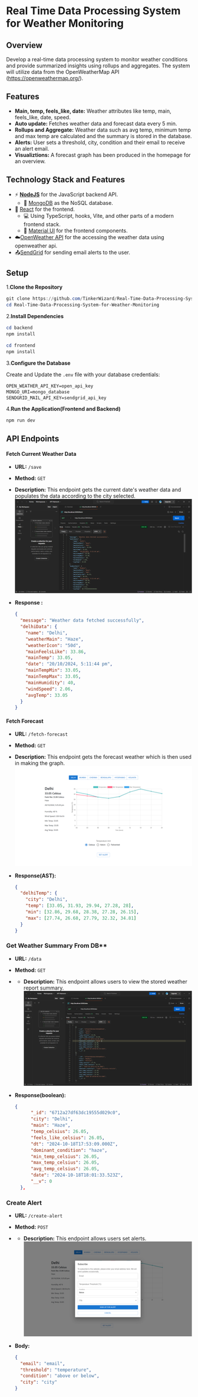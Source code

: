 # Real Time Data Processing System for Weather Monitoring

## Overview

Develop a real-time data processing system to monitor weather conditions and provide
summarized insights using rollups and aggregates. The system will utilize data from the
OpenWeatherMap API (https://openweathermap.org/).

## Features

- **Main, temp, feels_like, date:** Weather attributes like temp, main, feels_like, date, speed.
- **Auto update:** Fetches weather data and forecast data every 5 min.
- **Rollups and Aggregate:** Weather data such as avg temp, minimum temp and max temp are calculated and the summary is stored in the database.
- **Alerts:** User sets a threshold, city, condition and their email to receive an alert email.
- **Visualiztions:** A forecast graph has been produced in the homepage for an overview.

## Technology Stack and Features

- ⚡ [**NodeJS**](https://nodejs.org) for the JavaScript backend API.
  - 💾 [MongoDB](mongodb.com/) as the NoSQL database.
- 🚀 [React](https://vite.dev) for the frontend.
  - 💻 Using TypeScript, hooks, Vite, and other parts of a modern frontend stack.
  - 🎨 [Material UI](https://mui.com/material-ui/) for the frontend components.
- ☁️[OpenWeather API](openweathermap.org/) for the accessing the weather data using openweather api.
- 📤[SendGrid](https://app.sendgrid.com) for sending email alerts to the user.

## Setup

1.**Clone the Repository**

```powershell
git clone https://github.com/TinkerWizard/Real-Time-Data-Processing-System-for-Weather-Monitoring.git
cd Real-Time-Data-Processing-System-for-Weather-Monitoring
```

2.**Install Dependencies**

```powershell
cd backend
npm install
```

```powershell
cd frontend
npm install
```

3.**Configure the Database**

Create and Update the `.env` file with your database credentials:

```
OPEN_WEATHER_API_KEY=open_api_key
MONGO_URI=mongo_database
SENDGRID_MAIL_API_KEY=sendgrid_api_key
```

4.**Run the Application(Frontend and Backend)**

```powershell
npm run dev
```

## API Endpoints

#### Fetch Current Weather Data

- **URL:** `/save`
- **Method:** `GET`
- **Description:** This endpoint gets the current date's weather data and populates the data according to the city selected.
  ![Fetch Current Weather](./images/fetch.png)

- **Response :**
  ```json
  {
    "message": "Weather data fetched successfully",
    "delhiData": {
      "name": "Delhi",
      "weatherMain": "Haze",
      "weatherIcon": "50d",
      "mainFeelsLike": 33.86,
      "mainTemp": 33.05,
      "date": "20/10/2024, 5:11:44 pm",
      "mainTempMin": 33.05,
      "mainTempMax": 33.05,
      "mainHumidity": 40,
      "windSpeed": 2.06,
      "avgTemp": 33.05
    }
  }
  ```

#### Fetch Forecast

- **URL:** `/fetch-forecast`
- **Method:** `GET`
- **Description:** This endpoint gets the forecast weather which is then used in making the graph.
  ![Fetch Forecast](./images/fetch-forecast.png)

- **Response(AST):**
  ```json
  {
    "delhiTemp": {
      "city": "Delhi",
      "temp": [33.05, 31.93, 29.94, 27.28, 28],
      "min": [32.86, 29.68, 28.38, 27.28, 26.15],
      "max": [27.74, 26.68, 27.79, 32.32, 34.81]
    }
  }
  ```

### Get Weather Summary From DB**

- **URL:** `/data`
- **Method:** `GET`
- - **Description:** This endpoint allows users to view the stored weather report summary.
    ![Evaluate rules](./images/data.png)


- **Response(boolean):**
  ```json
  {
        "_id": "6712a27df63dc19555d029c0",
        "city": "Delhi",
        "main": "Haze",
        "temp_celsius": 26.05,
        "feels_like_celsius": 26.05,
        "dt": "2024-10-18T17:53:09.000Z",
        "dominant_condition": "haze",
        "min_temp_celsius": 26.05,
        "max_temp_celsius": 26.05,
        "avg_temp_celsius": 26.05,
        "date": "2024-10-18T18:01:33.523Z",
        "__v": 0
    },
  ```

### Create Alert

- **URL:** `/create-alert`
- **Method:** `POST`
- - **Description:** This endpoint allows users set alerts.
    ![Evaluate rules](./images/alert.png)

- **Body:**
  ```json
  {
    "email": "email",
    "threshold": "temperature",
    "condition": "above or below",
    "city": "city"
  }
  ```
